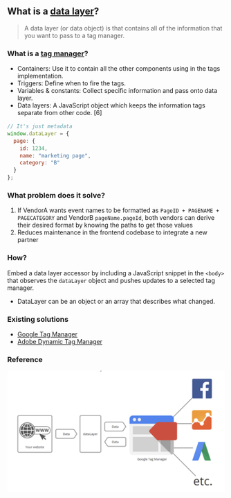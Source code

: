 ## What is a [data layer](https://developers.google.com/tag-manager/devguide)?

> A data layer (or data object) is that contains all of the information that you want to pass to a tag manager.

### What is a [tag manager](https://en.wikipedia.org/wiki/Google_Tag_Manager)?

- Containers: Use it to contain all the other components using in the tags implementation.
- Triggers: Define when to fire the tags.
- Variables & constants: Collect specific information and pass onto data layer.
- Data layers: A JavaScript object which keeps the information tags separate from other code. [6]

```javascript
// It's just metadata
window.dataLayer = {
  page: {
    id: 1234,
    name: "marketing page",
    category: "B"
  }
};
```

### What problem does it solve?

1.  If VendorA wants event names to be formatted as `PageID + PAGENAME + PAGECATEGORY` and VendorB `pageName.pageId`, both vendors can derive their desired format by knowing the paths to get those values
2.  Reduces maintenance in the frontend codebase to integrate a new partner

### How?

Embed a data layer accessor by including a JavaScript snippet in the `<body>` that observes the `dataLayer` object and pushes updates to a selected tag manager.

- DataLayer can be an object or an array that describes what changed.

### Existing solutions

- [Google Tag Manager](https://developers.google.com/tag-manager/)
- [Adobe Dynamic Tag Manager](https://marketing.adobe.com/resources/help/en_US/dtm/)

### Reference

![](tag_manager_diagram.png)
